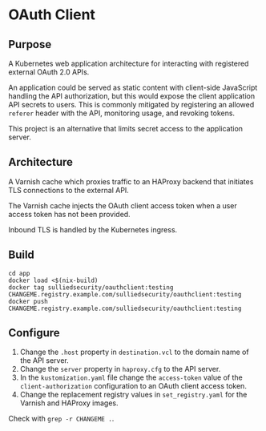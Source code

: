 # OAuth Client

## Purpose
A Kubernetes web application architecture for interacting with registered external OAuth 2.0 APIs.

An application could be served as static content with client-side JavaScript handling the API authorization, but this would expose the client application API secrets to users. This is commonly mitigated by registering an allowed `referer` header with the API, monitoring usage, and revoking tokens.

This project is an alternative that limits secret access to the application server.

## Architecture
A Varnish cache which proxies traffic to an HAProxy backend that initiates TLS connections to the external API.

The Varnish cache injects the OAuth client access token when a user access token has not been provided.

Inbound TLS is handled by the Kubernetes ingress.

## Build
	cd app
	docker load <$(nix-build)
	docker tag sulliedsecurity/oauthclient:testing CHANGEME.registry.example.com/sulliedsecurity/oauthclient:testing
	docker push CHANGEME.registry.example.com/sulliedsecurity/oauthclient:testing

## Configure
1. Change the `.host` property in `destination.vcl` to the domain name of the API server.
2. Change the `server` property in `haproxy.cfg` to the API server.
4. In the `kustomization.yaml` file change the `access-token` value of the `client-authorization` configuration to an OAuth client access token.
5. Change the replacement registry values in `set_registry.yaml` for the Varnish and HAProxy images.

Check with `grep -r CHANGEME .`.
